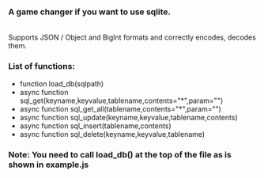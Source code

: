 ### A game changer if you want to use sqlite.
\
Supports JSON / Object and BigInt formats and correctly encodes, decodes them.

### List of functions:

- function load_db(sqlpath)
- async function sql_get(keyname,keyvalue,tablename,contents="*",param="")
- async function sql_get_all(tablename,contents="*",param="")
- async function sql_update(keyname,keyvalue,tablename,contents)
- async function sql_insert(tablename,contents)
- async function sql_delete(keyname,keyvalue,tablename)

### Note: You need to call load_db() at the top of the file as is shown in **example.js**
